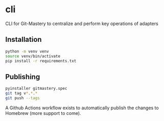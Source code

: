 # cli

CLI for Git-Mastery to centralize and perform key operations of adapters

## Installation

```bash
python -m venv venv
source venv/bin/activate
pip install -r requirements.txt
```

## Publishing

```bash
pyinstaller gitmastery.spec
git tag v*.*.*
git push --tags
```

A Github Actions workflow exists to automatically publish the changes to Homebrew (more support to come).
